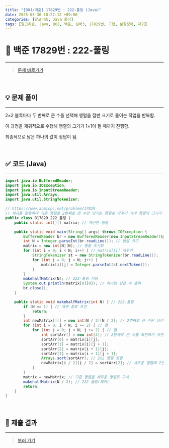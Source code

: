 ```yaml
---
title: "[BOJ/백준] 17829번 : 222-풀링 (Java)"
date: 2025-05-30 18:27:12 +09:00
categories: [알고리즘, Java 풀이]
tags: [알고리즘, Java, BOJ, 백준, 실버3, 17829번, 구현, 분할정복, 재귀]
---
```


<!-- ========================================================================== -->

# 📘 백준 17829번 : 222-풀링

---

> [문제 바로가기](https://www.acmicpc.net/problem/17829)

<br>

<!-- ========================================================================== -->

## 💡 문제 풀이

---

2×2 블록마다 두 번째로 큰 수를 선택해 행렬을 절반 크기로 줄이는 작업을 반복함.

이 과정을 재귀적으로 수행해 행렬의 크기가 1×1이 될 때까지 진행함.

최종적으로 남은 하나의 값이 정답이 됨.

<br>

<!-- ========================================================================== -->

## ✅ 코드 (Java)

---

```java
import java.io.BufferedReader;
import java.io.IOException;
import java.io.InputStreamReader;
import java.util.Arrays;
import java.util.StringTokenizer;

// https://www.acmicpc.net/problem/17829
// 재귀를 활용하여 기존 행렬을 2번째로 큰 수만 남기는 행렬로 바꾸어 가며 행렬의 크기가 1이 될 때까지 반복
public class B17829_222_풀링 {
	public static int[][] matrix; // 계산한 행렬

	public static void main(String[] args) throws IOException {
		BufferedReader br = new BufferedReader(new InputStreamReader(System.in));
		int N = Integer.parseInt(br.readLine()); // 행렬 크기
		matrix = new int[N][N]; // 행렬 초기화
		for (int i = 0; i < N; i++) { // matrix[][] 채우기
			StringTokenizer st = new StringTokenizer(br.readLine());
			for (int j = 0; j < N; j++) {
				matrix[i][j] = Integer.parseInt(st.nextToken());
			}
		}
		makehalfMatrix(N); // 222-풀링 적용
		System.out.println(matrix[0][0]); // 하나만 남은 수 출력
		br.close();
	}

	public static void makehalfMatrix(int N) { // 222-풀링
		if (N == 1) { // 재귀 종료 조건
			return;
		}
		int newMatrix[][] = new int[N / 2][N / 2]; // 2번째로 큰 수만 남긴 행렬
		for (int i = 0; i < N; i += 2) { // 행
			for (int j = 0; j < N; j += 2) { // 열
				int sortArr[] = new int[4]; // 2번째로 큰 수를 확인하기 위한 배열
				sortArr[0] = matrix[i][j];
				sortArr[1] = matrix[i][j + 1];
				sortArr[2] = matrix[i + 1][j];
				sortArr[3] = matrix[i + 1][j + 1];
				Arrays.sort(sortArr); // 2x2 행렬 정렬
				newMatrix[i / 2][j / 2] = sortArr[2]; // 새로운 행렬에 2번째로 큰 수 입력
			}
		}
		matrix = newMatrix; // 기존 행렬을 새로운 행렬로 교체
		makehalfMatrix(N / 2); // 222-풀링(재귀)
		return;
	}
}
```

<br>

<!-- ========================================================================== -->

## 💾 제출 결과

---

> [보러 가기](https://www.acmicpc.net/status?from_mine=1&problem_id=17829&user_id=juyn2000)

<br>

<!-- ========================================================================== -->

<!-- ## 🧩 새롭게 알게 된 점

---



<br> -->

<!-- ========================================================================== -->

<!--

## 🔗 참고한 자료

---

- []()

- []()

<br>
-->
